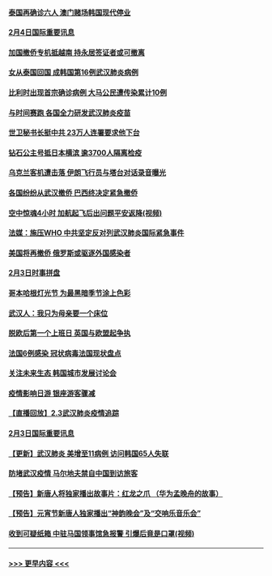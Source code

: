 #### [泰国再确诊六人 澳门赌场韩国现代停业](../pages/prog202/a102769239.md?t=02050055) 
#### [2月4日国际重要讯息](../pages/prog202/a102768884.md?t=02050055) 
#### [加国撤侨专机抵越南 持永居签证者或可撤离](../pages/prog202/a102768877.md?t=02050055) 
#### [女从泰国回国 成韩国第16例武汉肺炎病例](../pages/prog202/a102768669.md?t=02050055) 
#### [比利时出现首宗确诊病例 大马公民遭传染累计10例](../pages/prog202/a102768824.md?t=02050055) 
#### [与时间赛跑 各国全力研发武汉肺炎疫苗](../pages/prog202/a102768738.md?t=02050055) 
#### [世卫秘书长挺中共 23万人连署要求他下台](../pages/prog202/a102768717.md?t=02050055) 
#### [钻石公主号抵日本横滨 逾3700人隔离检疫](../pages/prog202/a102768714.md?t=02050055) 
#### [乌克兰客机遭击落 伊朗飞行员与塔台对话录音曝光](../pages/prog202/a102768645.md?t=02050055) 
#### [各国纷纷从武汉撤侨 巴西终决定紧急撤侨](../pages/prog202/a102768630.md?t=02050055) 
#### [空中惊魂4小时 加航起飞后出问题平安返降(视频)](../pages/prog202/a102768601.md?t=02050055) 
#### [法媒：施压WHO 中共坚定反对列武汉肺炎国际紧急事件](../pages/prog202/a102768584.md?t=02050055) 
#### [美国将再撤侨 俄罗斯或驱逐外国感染者](../pages/prog202/a102768247.md?t=02050055) 
#### [2月3日时事拼盘](../pages/prog202/a102768402.md?t=02050055) 
#### [哥本哈根灯光节 为最黑暗季节涂上色彩](../pages/prog202/a102768369.md?t=02050055) 
#### [武汉人：我只为母亲要一个床位](../pages/prog202/a102768250.md?t=02050055) 
#### [脱欧后第一个上班日 英国与欧盟起争执](../pages/prog202/a102768252.md?t=02050055) 
#### [法国6例感染 冠状病毒法国现状盘点](../pages/prog202/a102768157.md?t=02050055) 
#### [关注未来生态 韩国城市发展讨论会](../pages/prog202/a102768153.md?t=02050055) 
#### [疫情影响日游 银座游客骤减](../pages/prog202/a102768160.md?t=02050055) 
#### [【直播回放】2.3武汉肺炎疫情追踪](../pages/prog202/a102768128.md?t=02050055) 
#### [2月3日国际重要讯息](../pages/prog202/a102767896.md?t=02050055) 
#### [【更新】武汉肺炎 美增至11病例 访问韩国65人失联](../pages/prog202/a102758911.md?t=02050055) 
#### [防堵武汉疫情 马尔地夫禁自中国到访旅客](../pages/prog202/a102767847.md?t=02050055) 
#### [【预告】新唐人将独家播出故事片：红龙之爪 （华为孟晚舟的故事）](../pages/prog202/a102767728.md?t=02050055) 
#### [【预告】元宵节新唐人独家播出“神韵晚会”及“交响乐音乐会”](../pages/prog202/a102767674.md?t=02050055) 
#### [收到可疑纸箱 中驻马国领事馆急报警 引爆后竟是口罩(视频)](../pages/prog202/a102767695.md?t=02050055) 

----
#### [ >>> 更早内容 <<< ](../indexes/prog202-earlier.md)

